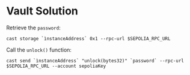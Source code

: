 # Vault Solution

Retrieve the `password`:

```
cast storage `ìnstanceAddress` 0x1 --rpc-url $SEPOLIA_RPC_URL
```


Call the  `unlock()` function:

```
cast send `ìnstanceAddress` "unlock(bytes32)" `password` --rpc-url $SEPOLIA_RPC_URL --account sepoliaKey
```
